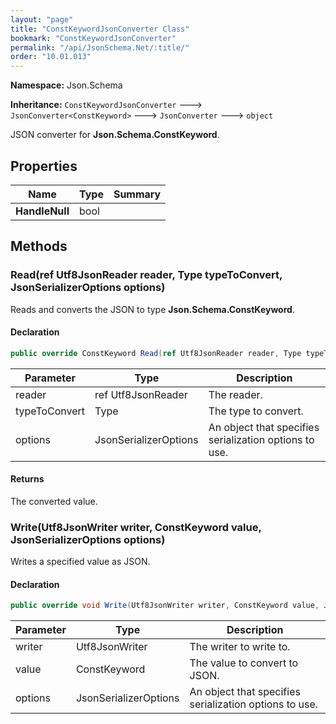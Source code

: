 ```yaml
---
layout: "page"
title: "ConstKeywordJsonConverter Class"
bookmark: "ConstKeywordJsonConverter"
permalink: "/api/JsonSchema.Net/:title/"
order: "10.01.013"
---
```

**Namespace:** Json.Schema

**Inheritance:**
`ConstKeywordJsonConverter`
 🡒 
`JsonConverter<ConstKeyword>`
 🡒 
`JsonConverter`
 🡒 
`object`

JSON converter for **Json.Schema.ConstKeyword**.

## Properties

| Name | Type | Summary |
|---|---|---|
| **HandleNull** | bool |  |

## Methods

### Read(ref Utf8JsonReader reader, Type typeToConvert, JsonSerializerOptions options)

Reads and converts the JSON to type **Json.Schema.ConstKeyword**.

#### Declaration

```c#
public override ConstKeyword Read(ref Utf8JsonReader reader, Type typeToConvert, JsonSerializerOptions options)
```

| Parameter | Type | Description |
|---|---|---|
| reader | ref Utf8JsonReader | The reader. |
| typeToConvert | Type | The type to convert. |
| options | JsonSerializerOptions | An object that specifies serialization options to use. |


#### Returns

The converted value.

### Write(Utf8JsonWriter writer, ConstKeyword value, JsonSerializerOptions options)

Writes a specified value as JSON.

#### Declaration

```c#
public override void Write(Utf8JsonWriter writer, ConstKeyword value, JsonSerializerOptions options)
```

| Parameter | Type | Description |
|---|---|---|
| writer | Utf8JsonWriter | The writer to write to. |
| value | ConstKeyword | The value to convert to JSON. |
| options | JsonSerializerOptions | An object that specifies serialization options to use. |


